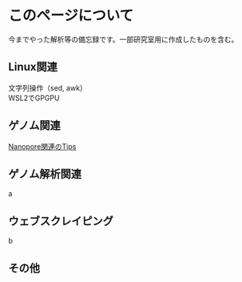 # このページについて
今までやった解析等の備忘録です。一部研究室用に作成したものを含む。
<br>
## Linux関連
文字列操作（sed, awk）<br>
WSL2でGPGPU
<br>
## ゲノム関連
[Nanopore関連のTips](docs/nanopore_tips.md)
## ゲノム解析関連
a
<br>
## ウェブスクレイピング
b
<br>
## その他
